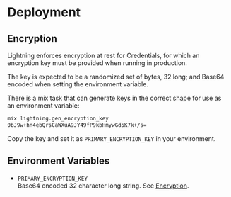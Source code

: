 # Deployment

## Encryption

Lightning enforces encryption at rest for Credentials, for which an 
encryption key must be provided when running in production.

The key is expected to be a randomized set of bytes, 32 long; and Base64
encoded when setting the environment variable.

There is a mix task that can generate keys in the correct shape for use
as an environment variable:

```sh
mix lightning.gen_encryption_key
0bJ9w+hn4ebQrsCaWXuA9JY49fP9kbHmywGd5K7k+/s=
```

Copy the key and set it as `PRIMARY_ENCRYPTION_KEY` in your environment.

## Environment Variables

- `PRIMARY_ENCRYPTION_KEY`  
  Base64 encoded 32 character long string. See [Encryption](#encryption).

